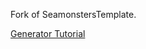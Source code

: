 Fork of SeamonstersTemplate.

[Generator Tutorial](https://seamonsters-2605.github.io/docs/generators/)